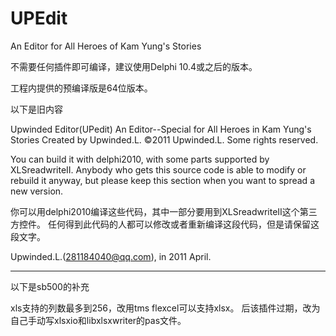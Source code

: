 # UPEdit
An Editor for All Heroes of Kam Yung's Stories


不需要任何插件即可编译，建议使用Delphi 10.4或之后的版本。

工程内提供的预编译版是64位版本。

以下是旧内容

  Upwinded Editor(UPedit)
  An Editor--Special for All Heroes in Kam Yung's Stories
  Created by Upwinded.L.
  ©2011 Upwinded.L. Some rights reserved.



  You can build it with delphi2010, with some parts supported by XLSreadwriteII.
  Anybody who gets this source code is able to modify or rebuild it anyway,
  but please keep this section when you want to spread a new version.



  你可以用delphi2010编译这些代码，其中一部分要用到XLSreadwriteII这个第三方控件。
  任何得到此代码的人都可以修改或者重新编译这段代码，但是请保留这段文字。


  Upwinded.L.(281184040@qq.com), in 2011 April. 
  
  -----------------
  以下是sb500的补充
  
  xls支持的列数最多到256，改用tms flexcel可以支持xlsx。
  后该插件过期，改为自己手动写xlsxio和libxlsxwriter的pas文件。
